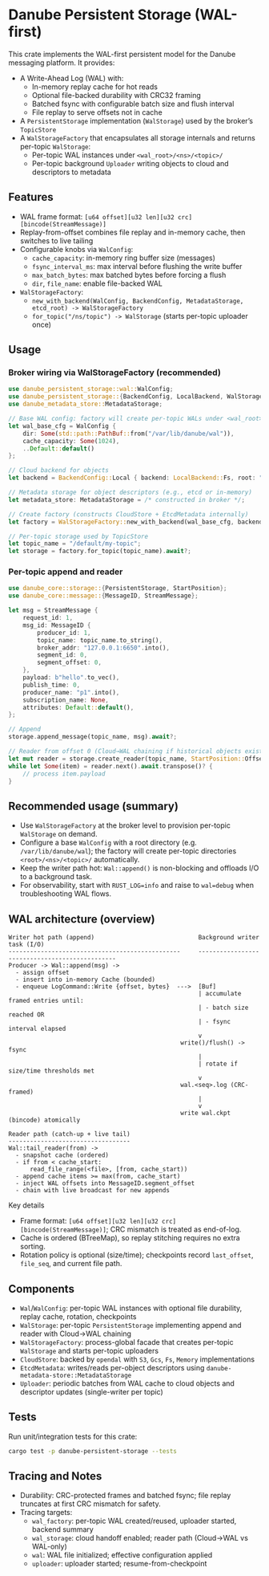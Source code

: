 # Danube Persistent Storage (WAL-first)

This crate implements the WAL-first persistent model for the Danube messaging platform. It provides:

- A Write-Ahead Log (WAL) with:
  - In-memory replay cache for hot reads
  - Optional file-backed durability with CRC32 framing
  - Batched fsync with configurable batch size and flush interval
  - File replay to serve offsets not in cache
- A `PersistentStorage` implementation (`WalStorage`) used by the broker’s `TopicStore`
- A `WalStorageFactory` that encapsulates all storage internals and returns per-topic `WalStorage`:
  - Per-topic WAL instances under `<wal_root>/<ns>/<topic>/`
  - Per-topic background `Uploader` writing objects to cloud and descriptors to metadata

## Features

- WAL frame format: `[u64 offset][u32 len][u32 crc][bincode(StreamMessage)]`
- Replay-from-offset combines file replay and in-memory cache, then switches to live tailing
- Configurable knobs via `WalConfig`:
  - `cache_capacity`: in-memory ring buffer size (messages)
  - `fsync_interval_ms`: max interval before flushing the write buffer
  - `max_batch_bytes`: max batched bytes before forcing a flush
  - `dir`, `file_name`: enable file-backed WAL
- `WalStorageFactory`:
  - `new_with_backend(WalConfig, BackendConfig, MetadataStorage, etcd_root) -> WalStorageFactory`
  - `for_topic("/ns/topic") -> WalStorage` (starts per-topic uploader once)

## Usage

### Broker wiring via WalStorageFactory (recommended)

```rust
use danube_persistent_storage::wal::WalConfig;
use danube_persistent_storage::{BackendConfig, LocalBackend, WalStorageFactory};
use danube_metadata_store::MetadataStorage;

// Base WAL config: factory will create per-topic WALs under <wal_root>/<ns>/<topic>/
let wal_base_cfg = WalConfig {
    dir: Some(std::path::PathBuf::from("/var/lib/danube/wal")),
    cache_capacity: Some(1024),
    ..Default::default()
};

// Cloud backend for objects
let backend = BackendConfig::Local { backend: LocalBackend::Fs, root: "/tmp/danube-cloud".to_string() };

// Metadata storage for object descriptors (e.g., etcd or in-memory)
let metadata_store: MetadataStorage = /* constructed in broker */;

// Create factory (constructs CloudStore + EtcdMetadata internally)
let factory = WalStorageFactory::new_with_backend(wal_base_cfg, backend, metadata_store.clone(), "/danube");

// Per-topic storage used by TopicStore
let topic_name = "/default/my-topic";
let storage = factory.for_topic(topic_name).await?;
```

### Per-topic append and reader

```rust
use danube_core::storage::{PersistentStorage, StartPosition};
use danube_core::message::{MessageID, StreamMessage};

let msg = StreamMessage {
    request_id: 1,
    msg_id: MessageID {
        producer_id: 1,
        topic_name: topic_name.to_string(),
        broker_addr: "127.0.0.1:6650".into(),
        segment_id: 0,
        segment_offset: 0,
    },
    payload: b"hello".to_vec(),
    publish_time: 0,
    producer_name: "p1".into(),
    subscription_name: None,
    attributes: Default::default(),
};

// Append
storage.append_message(topic_name, msg).await?;

// Reader from offset 0 (Cloud→WAL chaining if historical objects exist)
let mut reader = storage.create_reader(topic_name, StartPosition::Offset(0)).await?;
while let Some(item) = reader.next().await.transpose()? {
    // process item.payload
}
```

## Recommended usage (summary)

- Use `WalStorageFactory` at the broker level to provision per-topic `WalStorage` on demand.
- Configure a base `WalConfig` with a root directory (e.g. `/var/lib/danube/wal`); the factory will create
  per-topic directories `<root>/<ns>/<topic>/` automatically.
- Keep the writer path hot: `Wal::append()` is non-blocking and offloads I/O to a background task.
- For observability, start with `RUST_LOG=info` and raise to `wal=debug` when troubleshooting WAL flows.

## WAL architecture (overview)

```
Writer hot path (append)                             Background writer task (I/O)
------------------------------------------------     -----------------------------------------------
Producer -> Wal::append(msg) ->
  - assign offset
  - insert into in-memory Cache (bounded)
  - enqueue LogCommand::Write {offset, bytes}  --->  [Buf]
                                                     | accumulate framed entries until:
                                                     | - batch size reached OR
                                                     | - fsync interval elapsed
                                                     v
                                                write()/flush() -> fsync
                                                     |
                                                     | rotate if size/time thresholds met
                                                     v
                                                wal.<seq>.log (CRC-framed)
                                                     |
                                                     v
                                                write wal.ckpt (bincode) atomically
```

```
Reader path (catch-up + live tail)
----------------------------------
Wal::tail_reader(from) ->
  - snapshot cache (ordered)
  - if from < cache_start:
      read_file_range(<file>, [from, cache_start))
  - append cache items >= max(from, cache_start)
  - inject WAL offsets into MessageID.segment_offset
  - chain with live broadcast for new appends
```

Key details
- Frame format: `[u64 offset][u32 len][u32 crc][bincode(StreamMessage)]`; CRC mismatch is treated as end-of-log.
- Cache is ordered (BTreeMap), so replay stitching requires no extra sorting.
- Rotation policy is optional (size/time); checkpoints record `last_offset`, `file_seq`, and current file path.

## Components

- `Wal`/`WalConfig`: per-topic WAL instances with optional file durability, replay cache, rotation, checkpoints
- `WalStorage`: per-topic `PersistentStorage` implementing append and reader with Cloud→WAL chaining
- `WalStorageFactory`: process-global facade that creates per-topic `WalStorage` and starts per-topic uploaders
- `CloudStore`: backed by `opendal` with `S3`, `Gcs`, `Fs`, `Memory` implementations
- `EtcdMetadata`: writes/reads per-object descriptors using `danube-metadata-store::MetadataStorage`
- `Uploader`: periodic batches from WAL cache to cloud objects and descriptor updates (single-writer per topic)

## Tests

Run unit/integration tests for this crate:

```bash
cargo test -p danube-persistent-storage --tests
```

## Tracing and Notes

- Durability: CRC-protected frames and batched fsync; file replay truncates at first CRC mismatch for safety.
- Tracing targets:
  - `wal_factory`: per-topic WAL created/reused, uploader started, backend summary
  - `wal_storage`: cloud handoff enabled; reader path (Cloud→WAL vs WAL-only)
  - `wal`: WAL file initialized; effective configuration applied
  - `uploader`: uploader started; resume-from-checkpoint
